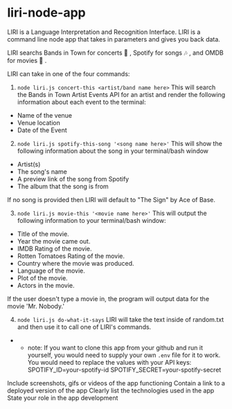 # liri-node-app

LIRI is a Language Interpretation and Recognition Interface. LIRI is a command line node app that takes in parameters and gives you back data.

LIRI searchs Bands in Town for concerts :guitar: , Spotify for songs :notes: , and OMDB for movies :movie_camera: .

LIRI can take in one of the four commands:

1. `node liri.js concert-this <artist/band name here>`
This will search the Bands in Town Artist Events API for an artist and render the following information about each event to the terminal:

- Name of the venue
- Venue location
- Date of the Event

2. `node liri.js spotify-this-song '<song name here>'`
This will show the following information about the song in your terminal/bash window

- Artist(s)
- The song's name
- A preview link of the song from Spotify
- The album that the song is from

If no song is provided then LIRI will default to "The Sign" by Ace of Base.


3. `node liri.js movie-this '<movie name here>'`
This will output the following information to your terminal/bash window:

- Title of the movie.
- Year the movie came out.
- IMDB Rating of the movie.
- Rotten Tomatoes Rating of the movie.
- Country where the movie was produced.
- Language of the movie.
- Plot of the movie.
- Actors in the movie.

If the user doesn't type a movie in, the program will output data for the movie 'Mr. Nobody.'

4. `node liri.js do-what-it-says`
LIRI will take the text inside of random.txt and then use it to call one of LIRI's commands.


  * * note: If you want to clone this app from your github and run it yourself, you would need to supply your own `.env` file for it to work. You would need to replace the values with your API keys:
  SPOTIFY_ID=your-spotify-id
  SPOTIFY_SECRET=your-spotify-secret




Include screenshots, gifs or videos of the app functioning
Contain a link to a deployed version of the app
Clearly list the technologies used in the app
State your role in the app development